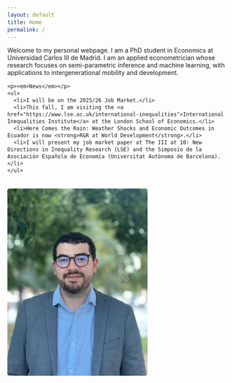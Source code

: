 ```yaml
---
layout: default
title: Home
permalink: /
---
```


<div style="display: flex; align-items: flex-start; gap: 20px; flex-wrap: wrap;">

  <div style="flex: 1; min-width: 250px;">
    Welcome to my personal webpage. I am a PhD student in Economics at Universidad Carlos III de Madrid. I am an applied econometrician whose research focuses on semi-parametric inference and machine learning, with applications to intergenerational mobility and development.<br>

    <p><em>News</em></p>
    <ul>
      <li>I will be on the 2025/26 Job Market.</li>
      <li>This fall, I am visiting the <a href="https://www.lse.ac.uk/international-inequalities">International Inequalities Institute</a> at the London School of Economics.</li>
      <li>Here Comes the Rain: Weather Shocks and Economic Outcomes in Ecuador is now <strong>R&R at World Development</strong>.</li>
      <li>I will present my job market paper at The III at 10: New Directions in Inequality Research (LSE) and the Simposio de la Asociación Española de Economía (Universitat Autònoma de Barcelona).</li>
    </ul>
  </div>

  <div style="flex-shrink: 0;">
    <img src="photo.jpg" alt="My Photo" style="width: 320px; height: auto; border-radius: 5px;">
  </div>

</div>

